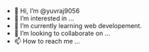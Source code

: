 - 👋 Hi, I’m @yuvraj9056
- 👀 I’m interested in ...
- 🌱 I’m currently learning web developement.
- 💞️ I’m looking to collaborate on ...
- 📫 How to reach me ...

<!---
yuvraj9056/yuvraj9056 is a ✨ special ✨ repository because its `README.md` (this file) appears on your GitHub profile.
You can click the Preview link to take a look at your changes.
--->
